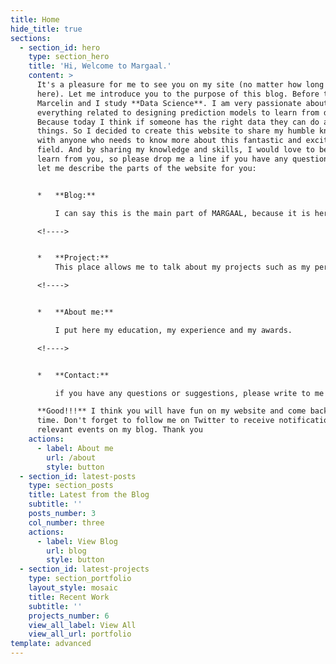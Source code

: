 ```yaml
---
title: Home
hide_title: true
sections:
  - section_id: hero
    type: section_hero
    title: 'Hi, Welcome to Margaal.'
    content: >
      It's a pleasure for me to see you on my site (no matter how long you land
      here). Let me introduce you to the purpose of this blog. Before that, I am
      Marcelin and I study **Data Science**. I am very passionate about
      everything related to designing prediction models to learn from data.
      Because today I think if someone has the right data they can do amazing
      things. So I decided to create this website to share my humble knowledge
      with anyone who needs to know more about this fantastic and exciting
      field. And by sharing my knowledge and skills, I would love to be able to
      learn from you, so please drop me a line if you have any questions. Now
      let me describe the parts of the website for you:


      *   **Blog:**

          I can say this is the main part of MARGAAL, because it is here that I share with you and learn from you. You can read all the articles I write there.

      <!---->


      *   **Project:**
          This place allows me to talk about my projects such as my personal or school projects that I find relevant or others that you would suggest to me. Yeah! you read that right, i will be happy to receive your proposals for project ideas, i think it would be a good challenge for me.

      <!---->


      *   **About me:**

          I put here my education, my experience and my awards.

      <!---->


      *   **Contact:**

          if you have any questions or suggestions, please write to me and I will do my best to answer you as soon as possible.

      **Good!!!** I think you will have fun on my website and come back next
      time. Don't forget to follow me on Twitter to receive notifications of any
      relevant events on my blog. Thank you
    actions:
      - label: About me
        url: /about
        style: button
  - section_id: latest-posts
    type: section_posts
    title: Latest from the Blog
    subtitle: ''
    posts_number: 3
    col_number: three
    actions:
      - label: View Blog
        url: blog
        style: button
  - section_id: latest-projects
    type: section_portfolio
    layout_style: mosaic
    title: Recent Work
    subtitle: ''
    projects_number: 6
    view_all_label: View All
    view_all_url: portfolio
template: advanced
---
```

